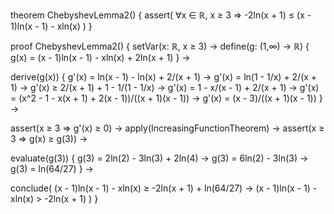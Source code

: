 theorem ChebyshevLemma2() {
  assert(
    ∀x ∈ ℝ, x ≥ 3 ⇒ 
    -2ln(x + 1) ≤ (x - 1)ln(x - 1) - xln(x)
  )
}

proof ChebyshevLemma2() {
  setVar(x: ℝ, x ≥ 3) →
  define(g: (1,∞) → ℝ) {
    g(x) = (x - 1)ln(x - 1) - xln(x) + 2ln(x + 1)
  } →
  
  derive(g(x)) {
    g'(x) = ln(x - 1) - ln(x) + 2/(x + 1) →
    g'(x) = ln(1 - 1/x) + 2/(x + 1) →
    g'(x) ≥ 2/(x + 1) + 1 - 1/(1 - 1/x) →
    g'(x) = 1 - x/(x - 1) + 2/(x + 1) →
    g'(x) = (x^2 - 1 - x(x + 1) + 2(x - 1))/((x + 1)(x - 1)) →
    g'(x) = (x - 3)/((x + 1)(x - 1))
  } →

  assert(x ≥ 3 ⇒ g'(x) ≥ 0) →
  apply(IncreasingFunctionTheorem) →
  assert(x ≥ 3 ⇒ g(x) ≥ g(3)) →

  evaluate(g(3)) {
    g(3) = 2ln(2) - 3ln(3) + 2ln(4) →
    g(3) = 6ln(2) - 3ln(3) →
    g(3) = ln(64/27)
  } →

  conclude(
    (x - 1)ln(x - 1) - xln(x) ≥ -2ln(x + 1) + ln(64/27) →
    (x - 1)ln(x - 1) - xln(x) > -2ln(x + 1)
  )
}